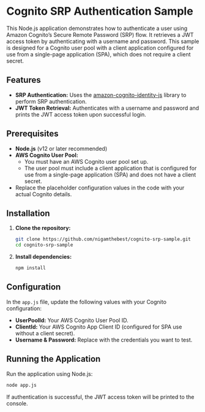 
# Cognito SRP Authentication Sample

This Node.js application demonstrates how to authenticate a user using Amazon Cognito’s Secure Remote Password (SRP) flow. It retrieves a JWT access token by authenticating with a username and password. This sample is designed for a Cognito user pool with a client application configured for use from a single-page application (SPA), which does not require a client secret.

## Features

- **SRP Authentication:** Uses the [amazon-cognito-identity-js](https://www.npmjs.com/package/amazon-cognito-identity-js) library to perform SRP authentication.
- **JWT Token Retrieval:** Authenticates with a username and password and prints the JWT access token upon successful login.

## Prerequisites

- **Node.js** (v12 or later recommended)
- **AWS Cognito User Pool:**  
  - You must have an AWS Cognito user pool set up.
  - The user pool must include a client application that is configured for use from a single-page application (SPA) and does not have a client secret.
- Replace the placeholder configuration values in the code with your actual Cognito details.

## Installation

1. **Clone the repository:**

   ```bash
   git clone https://github.com/nigamthebest/cognito-srp-sample.git
   cd cognito-srp-sample
   ```

2. **Install dependencies:**

   ```bash
   npm install
   ```

## Configuration

In the `app.js` file, update the following values with your Cognito configuration:

- **UserPoolId:** Your AWS Cognito User Pool ID.
- **ClientId:** Your AWS Cognito App Client ID (configured for SPA use without a client secret).
- **Username & Password:** Replace with the credentials you want to test.

## Running the Application

Run the application using Node.js:

```bash
node app.js
```

If authentication is successful, the JWT access token will be printed to the console.

